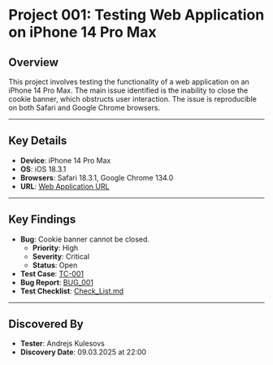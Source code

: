 # Project 001: Testing Web Application on iPhone 14 Pro Max

## Overview
This project involves testing the functionality of a web application on an iPhone 14 Pro Max. The main issue identified is the inability to close the cookie banner, which obstructs user interaction. The issue is reproducible on both Safari and Google Chrome browsers.

---

## Key Details
- **Device**: iPhone 14 Pro Max
- **OS**: iOS 18.3.1
- **Browsers**: Safari 18.3.1, Google Chrome 134.0
- **URL**: [Web Application URL](https://lg.lv/majoklim)

---

## Key Findings
- **Bug**: Cookie banner cannot be closed.
  - **Priority**: High
  - **Severity**: Critical
  - **Status**: Open
- **Test Case**: [TC-001](https://github.com/Kulesovs/QA_Testing_Portfolio/blob/main/Projects_VSC/Project_001/Test_Cases/Exploratory_Tests/TC-001.md)
- **Bug Report**: [BUG_001](https://github.com/Kulesovs/QA_Testing_Portfolio/blob/main/Projects_VSC/Project_001/Bug_Reports/Open_Bugs/BUG_001.md)
- **Test Checklist**: [Check_List.md](https://github.com/Kulesovs/QA_Testing_Portfolio/blob/main/Projects_VSC/Project_001/Check_List)
---

## Discovered By
- **Tester**: Andrejs Kulesovs
- **Discovery Date**: 09.03.2025 at 22:00